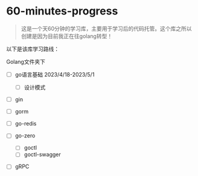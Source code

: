 # 60-minutes-progress

> 这是一个天60分钟的学习库，主要用于学习后的代码托管。这个库之所以创建是因为目前我正在往golang转型！

以下是该库学习路线：

Golang文件夹下
- [ ] go语言基础 2023/4/18-2023/5/1
  - [ ] 设计模式
- [ ] gin
- [ ] gorm
- [ ] go-redis
- [ ] go-zero
  - [ ] goctl
  - [ ] goctl-swagger
- [ ] gRPC

